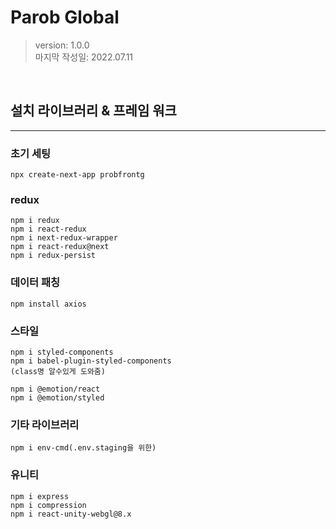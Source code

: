 # Parob Global
> version: 1.0.0 <br/>
> 마지막 작성일: 2022.07.11

<br/>

## 설치 라이브러리 &  프레임 워크
<hr/>

### 초기 세팅

`npx create-next-app probfrontg`

### redux

````
npm i redux
npm i react-redux
npm i next-redux-wrapper
npm i react-redux@next 
npm i redux-persist 
````

### 데이터 패칭
`npm install axios`

### 스타일
````
npm i styled-components
npm i babel-plugin-styled-components
(class명 알수있게 도와줌)

npm i @emotion/react 
npm i @emotion/styled 
````

### 기타 라이브러리 

````
npm i env-cmd(.env.staging을 위한)
````

### 유니티

`````
npm i express
npm i compression
npm i react-unity-webgl@8.x
`````